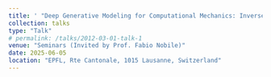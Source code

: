 ```yaml
---
title: ' "Deep Generative Modeling for Computational Mechanics: Inverse Design and PDE-Based Simulations" '
collection: talks
type: "Talk"
# permalink: /talks/2012-03-01-talk-1
venue: "Seminars (Invited by Prof. Fabio Nobile)"
date: 2025-06-05
location: "EPFL, Rte Cantonale, 1015 Lausanne, Switzerland"
---
```

